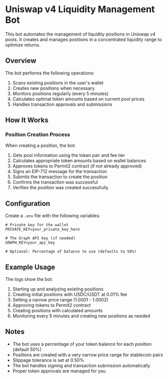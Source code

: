 # Uniswap v4 Liquidity Management Bot

This bot automates the management of liquidity positions in Uniswap v4 pools. It creates and manages positions in a concentrated liquidity range to optimize returns.

## Overview

The bot performs the following operations:

1. Scans existing positions in the user's wallet
2. Creates new positions when necessary
3. Monitors positions regularly (every 5 minutes)
4. Calculates optimal token amounts based on current pool prices
5. Handles transaction approvals and submissions

## How It Works

### Position Creation Process

When creating a position, the bot:

1. Gets pool information using the token pair and fee tier
2. Calculates appropriate token amounts based on wallet balances
3. Approves tokens to Permit2 contract (if not already approved)
4. Signs an EIP-712 message for the transaction
5. Submits the transaction to create the position
6. Confirms the transaction was successful
7. Verifies the position was created successfully

## Configuration

Create a `.env` file with the following variables:

```
# Private key for the wallet
PRIVATE_KEY=your_private_key_here

# The Graph API key (if needed)
GRAPH_KEY=your_api_key

# Optional: Percentage of balance to use (defaults to 50%)
```

## Example Usage

The logs show the bot:

1. Starting up and analyzing existing positions
2. Creating initial positions with USDC/USDT at 0.01% fee
3. Setting a narrow price range (1.0001 - 1.0002)
4. Approving tokens to Permit2 contract
5. Creating positions with calculated amounts
6. Monitoring every 5 minutes and creating new positions as needed

## Notes

- The bot uses a percentage of your token balance for each position (default 50%)
- Positions are created with a very narrow price range for stablecoin pairs
- Slippage tolerance is set at 0.50%
- The bot handles signing and transaction submission automatically
- Proper token approvals are managed for you
